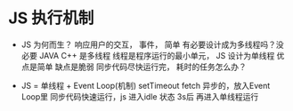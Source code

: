 # JS 执行机制
- JS 为何而生？
    响应用户的交互， 事件， 简单
    有必要设计成为多线程吗？没必要 JAVA C++ 是多线程
    线程是程序运行的最小单元， JS 设计为单线程 优点是简单 缺点是脆弱
    同步代码尽快运行完， 耗时的任务怎么办？

- JS = 单线程 + Event Loop(机制)
    setTimeout fetch 异步的，放入Event Loop里
    同步代码快速运行，js 进入idle 状态 3s后 再进入单线程运行